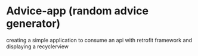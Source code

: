 # Advice-app (random advice generator)

creating a simple application to consume an api with retrofit framework and displaying a recyclerview
